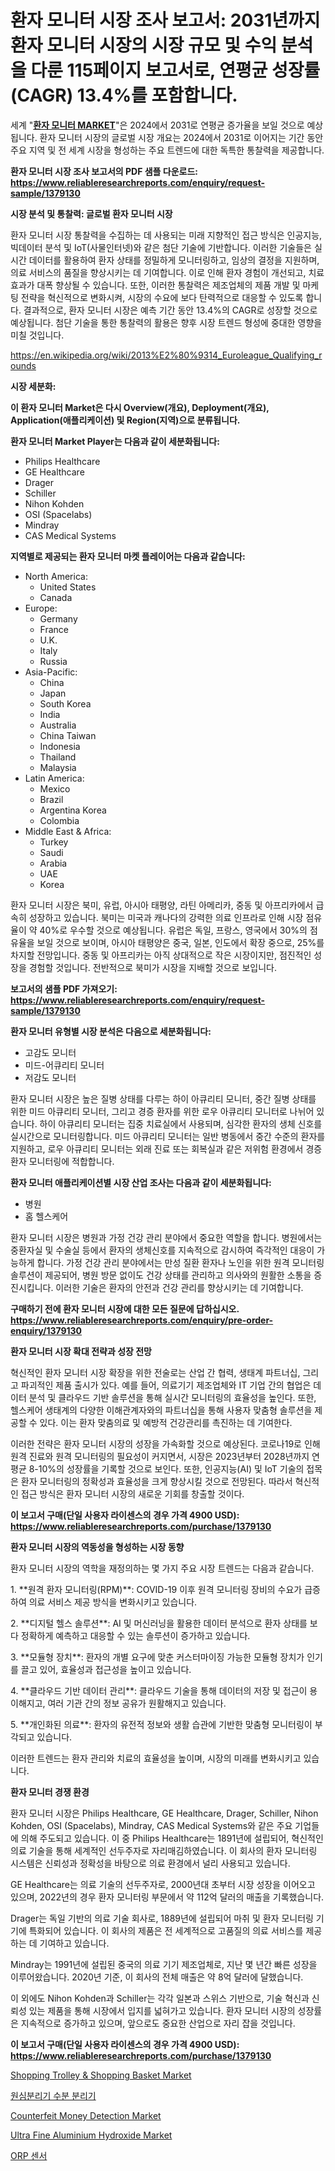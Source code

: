 <p><h1>환자 모니터 시장 조사 보고서: 2031년까지 환자 모니터 시장의 시장 규모 및 수익 분석을 다룬 115페이지 보고서로, 연평균 성장률(CAGR) 13.4%를 포함합니다.</h1></p><p>세계 "<strong><a href="https://www.reliableresearchreports.com/patient-monitor-r1379130">환자 모니터 MARKET</a></strong>"은 2024에서 2031로 연평균 증가율을 보일 것으로 예상됩니다. 환자 모니터 시장의 글로벌 시장 개요는 2024에서 2031로 이어지는 기간 동안 주요 지역 및 전 세계 시장을 형성하는 주요 트렌드에 대한 독특한 통찰력을 제공합니다.</p>
<p><strong>환자 모니터 시장 조사 보고서의 PDF 샘플 다운로드: <a href="https://www.reliableresearchreports.com/enquiry/request-sample/1379130">https://www.reliableresearchreports.com/enquiry/request-sample/1379130</a></strong></p>
<p><strong>시장 분석 및 통찰력: 글로벌 환자 모니터 시장</strong></p>
<p><p>환자 모니터 시장 통찰력을 수집하는 데 사용되는 미래 지향적인 접근 방식은 인공지능, 빅데이터 분석 및 IoT(사물인터넷)와 같은 첨단 기술에 기반합니다. 이러한 기술들은 실시간 데이터를 활용하여 환자 상태를 정밀하게 모니터링하고, 임상의 결정을 지원하며, 의료 서비스의 품질을 향상시키는 데 기여합니다. 이로 인해 환자 경험이 개선되고, 치료 효과가 대폭 향상될 수 있습니다. 또한, 이러한 통찰력은 제조업체의 제품 개발 및 마케팅 전략을 혁신적으로 변화시켜, 시장의 수요에 보다 탄력적으로 대응할 수 있도록 합니다. 결과적으로, 환자 모니터 시장은 예측 기간 동안 13.4%의 CAGR로 성장할 것으로 예상됩니다. 첨단 기술을 통한 통찰력의 활용은 향후 시장 트렌드 형성에 중대한 영향을 미칠 것입니다.</p></p>
<p><a href="%7CAUTHORITHY_DOMAIN_URL%7C">https://en.wikipedia.org/wiki/2013%E2%80%9314_Euroleague_Qualifying_rounds</a></p>
<p><strong>시장 세분화:</strong></p>
<p><strong>이 환자 모니터 Market은 다시 Overview(개요), Deployment(개요), Application(애플리케이션) 및 Region(지역)으로 분류됩니다.</strong></p>
<p><strong>환자 모니터 Market Player는 다음과 같이 세분화됩니다:</strong></p>
<p><ul><li>Philips Healthcare</li><li>GE Healthcare</li><li>Drager</li><li>Schiller</li><li>Nihon Kohden</li><li>OSI (Spacelabs)</li><li>Mindray</li><li>CAS Medical Systems</li></ul></p>
<p><strong>지역별로 제공되는 환자 모니터 마켓 플레이어는 다음과 같습니다:</strong></p>
<p><ul>
    <li>
        North America:
        <ul>
            <li>United States</li>
            <li>Canada</li>
        </ul>
    </li>
    <li>
        Europe:
        <ul>
            <li>Germany</li>
            <li>France</li>
            <li>U.K.</li>
            <li>Italy</li>
            <li>Russia</li>
        </ul>
    </li>
    <li>
        Asia-Pacific:
        <ul>
            <li>China</li>
            <li>Japan</li>
            <li>South Korea</li>
            <li>India</li>
            <li>Australia</li>
            <li>China Taiwan</li>
            <li>Indonesia</li>
            <li>Thailand</li>
            <li>Malaysia</li>
        </ul>
    </li>
    <li>
        Latin America:
        <ul>
            <li>Mexico</li>
            <li>Brazil</li>
            <li>Argentina Korea</li>
            <li>Colombia</li>
        </ul>
    </li>
    <li>
        Middle East & Africa:
        <ul>
            <li>Turkey</li>
            <li>Saudi</li>
            <li>Arabia</li>
            <li>UAE</li>
            <li>Korea</li>
        </ul>
    </li>
    </ul></p>
<p><p>환자 모니터 시장은 북미, 유럽, 아시아 태평양, 라틴 아메리카, 중동 및 아프리카에서 급속히 성장하고 있습니다. 북미는 미국과 캐나다의 강력한 의료 인프라로 인해 시장 점유율이 약 40%로 우수할 것으로 예상됩니다. 유럽은 독일, 프랑스, 영국에서 30%의 점유율을 보일 것으로 보이며, 아시아 태평양은 중국, 일본, 인도에서 확장 중으로, 25%를 차지할 전망입니다. 중동 및 아프리카는 아직 상대적으로 작은 시장이지만, 점진적인 성장을 경험할 것입니다. 전반적으로 북미가 시장을 지배할 것으로 보입니다.</p></p>
<p><strong>보고서의 샘플 PDF 가져오기: <a href="https://www.reliableresearchreports.com/enquiry/request-sample/1379130">https://www.reliableresearchreports.com/enquiry/request-sample/1379130</a></strong></p>
<p><strong>환자 모니터 유형별 시장 분석은 다음으로 세분화됩니다:</strong></p>
<p><ul><li>고감도 모니터</li><li>미드-어큐리티 모니터</li><li>저감도 모니터</li></ul></p>
<p><p>환자 모니터 시장은 높은 질병 상태를 다루는 하이 아큐리티 모니터, 중간 질병 상태를 위한 미드 아큐리티 모니터, 그리고 경증 환자를 위한 로우 아큐리티 모니터로 나뉘어 있습니다. 하이 아큐리티 모니터는 집중 치료실에서 사용되며, 심각한 환자의 생체 신호를 실시간으로 모니터링합니다. 미드 아큐리티 모니터는 일반 병동에서 중간 수준의 환자를 지원하고, 로우 아큐리티 모니터는 외래 진료 또는 회복실과 같은 저위험 환경에서 경증 환자 모니터링에 적합합니다.</p></p>
<p><strong>환자 모니터 애플리케이션별 시장 산업 조사는 다음과 같이 세분화됩니다:</strong></p>
<p><ul><li>병원</li><li>홈 헬스케어</li></ul></p>
<p><p>환자 모니터 시장은 병원과 가정 건강 관리 분야에서 중요한 역할을 합니다. 병원에서는 중환자실 및 수술실 등에서 환자의 생체신호를 지속적으로 감시하여 즉각적인 대응이 가능하게 합니다. 가정 건강 관리 분야에서는 만성 질환 환자나 노인을 위한 원격 모니터링 솔루션이 제공되어, 병원 방문 없이도 건강 상태를 관리하고 의사와의 원활한 소통을 증진시킵니다. 이러한 기술은 환자의 안전과 건강 관리를 향상시키는 데 기여합니다.</p></p>
<p><strong>구매하기 전에 환자 모니터 시장에 대한 모든 질문에 답하십시오. <a href="https://www.reliableresearchreports.com/enquiry/pre-order-enquiry/1379130">https://www.reliableresearchreports.com/enquiry/pre-order-enquiry/1379130</a></strong></p>
<p><strong>환자 모니터 시장 확대 전략과 성장 전망</strong></p>
<p><p>혁신적인 환자 모니터 시장 확장을 위한 전술로는 산업 간 협력, 생태계 파트너십, 그리고 파괴적인 제품 출시가 있다. 예를 들어, 의료기기 제조업체와 IT 기업 간의 협업은 데이터 분석 및 클라우드 기반 솔루션을 통해 실시간 모니터링의 효율성을 높인다. 또한, 헬스케어 생태계의 다양한 이해관계자와의 파트너십을 통해 사용자 맞춤형 솔루션을 제공할 수 있다. 이는 환자 맞춤의료 및 예방적 건강관리를 촉진하는 데 기여한다.</p><p>이러한 전략은 환자 모니터 시장의 성장을 가속화할 것으로 예상된다. 코로나19로 인해 원격 진료와 원격 모니터링의 필요성이 커지면서, 시장은 2023년부터 2028년까지 연평균 8-10%의 성장률을 기록할 것으로 보인다. 또한, 인공지능(AI) 및 IoT 기술의 접목은 환자 모니터링의 정확성과 효율성을 크게 향상시킬 것으로 전망된다. 따라서 혁신적인 접근 방식은 환자 모니터 시장의 새로운 기회를 창출할 것이다.</p></p>
<p><strong>이 보고서 구매(단일 사용자 라이센스의 경우 가격 4900 USD): <a href="https://www.reliableresearchreports.com/purchase/1379130">https://www.reliableresearchreports.com/purchase/1379130</a></strong></p>
<p><strong>환자 모니터 시장의 역동성을 형성하는 시장 동향</strong></p>
<p><p>환자 모니터 시장의 역학을 재정의하는 몇 가지 주요 시장 트렌드는 다음과 같습니다.</p><p>1. **원격 환자 모니터링(RPM)**: COVID-19 이후 원격 모니터링 장비의 수요가 급증하여 의료 서비스 제공 방식을 변화시키고 있습니다.</p><p>2. **디지털 헬스 솔루션**: AI 및 머신러닝을 활용한 데이터 분석으로 환자 상태를 보다 정확하게 예측하고 대응할 수 있는 솔루션이 증가하고 있습니다.</p><p>3. **모듈형 장치**: 환자의 개별 요구에 맞춘 커스터마이징 가능한 모듈형 장치가 인기를 끌고 있어, 효율성과 접근성을 높이고 있습니다.</p><p>4. **클라우드 기반 데이터 관리**: 클라우드 기술을 통해 데이터의 저장 및 접근이 용이해지고, 여러 기관 간의 정보 공유가 원활해지고 있습니다.</p><p>5. **개인화된 의료**: 환자의 유전적 정보와 생활 습관에 기반한 맞춤형 모니터링이 부각되고 있습니다. </p><p>이러한 트렌드는 환자 관리와 치료의 효율성을 높이며, 시장의 미래를 변화시키고 있습니다.</p></p>
<p><strong>환자 모니터 경쟁 환경</strong></p>
<p><p>환자 모니터 시장은 Philips Healthcare, GE Healthcare, Drager, Schiller, Nihon Kohden, OSI (Spacelabs), Mindray, CAS Medical Systems와 같은 주요 기업들에 의해 주도되고 있습니다. 이 중 Philips Healthcare는 1891년에 설립되어, 혁신적인 의료 기술을 통해 세계적인 선두주자로 자리매김하였습니다. 이 회사의 환자 모니터링 시스템은 신뢰성과 정확성을 바탕으로 의료 환경에서 널리 사용되고 있습니다.</p><p>GE Healthcare는 의료 기술의 선두주자로, 2000년대 초부터 시장 성장을 이어오고 있으며, 2022년의 경우 환자 모니터링 부문에서 약 112억 달러의 매출을 기록했습니다. </p><p>Drager는 독일 기반의 의료 기술 회사로, 1889년에 설립되어 마취 및 환자 모니터링 기기에 특화되어 있습니다. 이 회사의 제품은 전 세계적으로 고품질의 의료 서비스를 제공하는 데 기여하고 있습니다.</p><p>Mindray는 1991년에 설립된 중국의 의료 기기 제조업체로, 지난 몇 년간 빠른 성장을 이루어왔습니다. 2020년 기준, 이 회사의 전체 매출은 약 8억 달러에 달했습니다. </p><p>이 외에도 Nihon Kohden과 Schiller는 각각 일본과 스위스 기반으로, 기술 혁신과 신뢰성 있는 제품을 통해 시장에서 입지를 넓혀가고 있습니다. 환자 모니터 시장의 성장률은 지속적으로 증가하고 있으며, 앞으로도 중요한 산업으로 자리 잡을 것입니다.</p></p>
<p><strong>이 보고서 구매(단일 사용자 라이센스의 경우 가격 4900 USD): <a href="https://www.reliableresearchreports.com/purchase/1379130">https://www.reliableresearchreports.com/purchase/1379130</a></strong></p>
<p><p><a href="https://www.linkedin.com/pulse/navigating-shopping-trolley-basket-market-expert-analysis-forecast-baetf?trackingId=R6F4i2rDRauWcGe03ltKkQ%3D%3D">Shopping Trolley & Shopping Basket Market</a></p><p><a href="https://medium.com/@derrickmafrks96745/2024%EB%85%84%EB%B6%80%ED%84%B0-2031%EB%85%84%EA%B9%8C%EC%A7%80%EC%9D%98-%EA%B8%80%EB%A1%9C%EB%B2%8C-%EC%9B%90%EC%8B%AC-%EC%88%98%EC%A1%B0-%EB%B6%84%EB%A6%AC%EA%B8%B0-%EC%8B%9C%EC%9E%A5%EC%9D%98-%EB%AF%B8%EB%9E%98-%EB%8F%99%ED%96%A5-145%ED%8E%98%EC%9D%B4%EC%A7%80%EC%9D%98-%EC%8B%9C%EC%9E%A5-%EC%9D%B8%EC%82%AC%EC%9D%B4%ED%8A%B8-%EB%B0%8F-%EB%B6%84%EC%84%9D-0cbbcced14e3">원심분리기 수분 분리기</a></p><p><a href="https://medium.com/@vrahul.reportprime/counterfeit-money-detection-market-trends-and-strategic-market-insights-2024-2031-4d060e6ae4f2">Counterfeit Money Detection Market</a></p><p><a href="https://github.com/RichRobinson5/Market-Research-Report-List-6/blob/main/ultra-fine-aluminium-hydroxide-market.md">Ultra Fine Aluminium Hydroxide Market</a></p><p><a href="https://github.com/sougarounis/Market-Research-Report-List-6/blob/main/64730421018.md">ORP 센서</a></p></p>